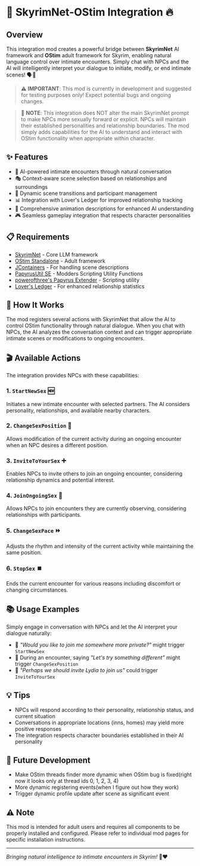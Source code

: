 # 🔮 SkyrimNet-OStim Integration 🔥

## Overview

This integration mod creates a powerful bridge between **SkyrimNet** AI framework and **OStim** adult framework for Skyrim, enabling natural language control over intimate encounters. Simply chat with NPCs and the AI will intelligently interpret your dialogue to initiate, modify, or end intimate scenes! 🗣️💬

> ⚠️ **IMPORTANT**: This mod is currently in development and suggested for testing purposes only! Expect potential bugs and ongoing changes.

> 📝 **NOTE**: This integration does NOT alter the main SkyrimNet prompt to make NPCs more sexually forward or explicit. NPCs will maintain their established personalities and relationship boundaries. The mod simply adds capabilities for the AI to understand and interact with OStim functionality when appropriate within character.

## ✨ Features

- 🤖 AI-powered intimate encounters through natural conversation
- 🎭 Context-aware scene selection based on relationships and surroundings
- 🔄 Dynamic scene transitions and participant management
- 📊 Integration with Lover's Ledger for improved relationship tracking
- 📝 Comprehensive animation descriptions for enhanced AI understanding
- 🎮 Seamless gameplay integration that respects character personalities

## 📋 Requirements

- [SkyrimNet](https://github.com/MinLL/SkyrimNet-GamePlugin/tree/main) - Core LLM framework
- [OStim Standalone](https://www.nexusmods.com/skyrimspecialedition/mods/98163) - Adult framework
- [JContainers](https://www.nexusmods.com/skyrimspecialedition/mods/16495) - For handling scene descriptions
- [PapyrusUtil SE](https://www.nexusmods.com/skyrimspecialedition/mods/13048) - Modders Scripting Utility Functions
- [powerofthree's Papyrus Extender](https://www.nexusmods.com/skyrimspecialedition/mods/22854) - Scripting utility
- [Lover's Ledger](https://www.nexusmods.com/skyrimspecialedition/mods/158983) - For enhanced relationship statistics

## 🔧 How It Works

The mod registers several actions with SkyrimNet that allow the AI to control OStim functionality through natural dialogue. When you chat with NPCs, the AI analyzes the conversation context and can trigger appropriate intimate scenes or modifications to ongoing encounters.

## 🎬 Available Actions

The integration provides NPCs with these capabilities:

### 1. `StartNewSex` 🆕
Initiates a new intimate encounter with selected partners. The AI considers personality, relationships, and available nearby characters.

### 2. `ChangeSexPosition` 🔄
Allows modification of the current activity during an ongoing encounter when an NPC desires a different position.

### 3. `InviteToYourSex` ➕
Enables NPCs to invite others to join an ongoing encounter, considering relationship dynamics and potential interest.

### 4. `JoinOngoingSex` 🤝
Allows NPCs to join encounters they are currently observing, considering relationships with participants.

### 5. `ChangeSexPace` ⏩
Adjusts the rhythm and intensity of the current activity while maintaining the same position.

### 6. `StopSex` ⏹️
Ends the current encounter for various reasons including discomfort or changing circumstances.

## 📚 Usage Examples

Simply engage in conversation with NPCs and let the AI interpret your dialogue naturally:

- 💬 *"Would you like to join me somewhere more private?"* might trigger `StartNewSex`
- 💬 During an encounter, saying *"Let's try something different"* might trigger `ChangeSexPosition`
- 💬 *"Perhaps we should invite Lydia to join us"* could trigger `InviteToYourSex`

## 💡 Tips

- NPCs will respond according to their personality, relationship status, and current situation
- Conversations in appropriate locations (inns, homes) may yield more positive responses
- The integration respects character boundaries established in their AI personality

## 🚀 Future Development

- Make OStim threads finder more dynamic when OStim bug is fixed(right now it looks only at thread ids 0, 1, 2, 3, 4)
- More dynamic registering events(when I figure out how they work)
- Trigger dynamic profile update after scene as significant event

## ⚠️ Note

This mod is intended for adult users and requires all components to be properly installed and configured. Please refer to individual mod pages for specific installation instructions.

---

*Bringing natural intelligence to intimate encounters in Skyrim!* 🏹❤️